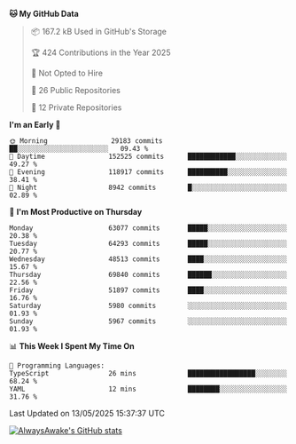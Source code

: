 <!--START_SECTION:waka-->
**🐱 My GitHub Data** 

> 📦 167.2 kB Used in GitHub's Storage 
 > 
> 🏆 424 Contributions in the Year 2025
 > 
> 🚫 Not Opted to Hire
 > 
> 📜 26 Public Repositories 
 > 
> 🔑 12 Private Repositories 
 > 
**I'm an Early 🐤** 

```text
🌞 Morning                29183 commits       ██░░░░░░░░░░░░░░░░░░░░░░░   09.43 % 
🌆 Daytime                152525 commits      ████████████░░░░░░░░░░░░░   49.27 % 
🌃 Evening                118917 commits      ██████████░░░░░░░░░░░░░░░   38.41 % 
🌙 Night                  8942 commits        █░░░░░░░░░░░░░░░░░░░░░░░░   02.89 % 
```
📅 **I'm Most Productive on Thursday** 

```text
Monday                   63077 commits       █████░░░░░░░░░░░░░░░░░░░░   20.38 % 
Tuesday                  64293 commits       █████░░░░░░░░░░░░░░░░░░░░   20.77 % 
Wednesday                48513 commits       ████░░░░░░░░░░░░░░░░░░░░░   15.67 % 
Thursday                 69840 commits       ██████░░░░░░░░░░░░░░░░░░░   22.56 % 
Friday                   51897 commits       ████░░░░░░░░░░░░░░░░░░░░░   16.76 % 
Saturday                 5980 commits        ░░░░░░░░░░░░░░░░░░░░░░░░░   01.93 % 
Sunday                   5967 commits        ░░░░░░░░░░░░░░░░░░░░░░░░░   01.93 % 
```


📊 **This Week I Spent My Time On** 

```text
💬 Programming Languages: 
TypeScript               26 mins             █████████████████░░░░░░░░   68.24 % 
YAML                     12 mins             ████████░░░░░░░░░░░░░░░░░   31.76 % 
```


 Last Updated on 13/05/2025 15:37:37 UTC
<!--END_SECTION:waka-->

[![AlwaysAwake's GitHub stats](https://github-readme-stats.vercel.app/api?username=AlwaysAwake&show_icons=true&theme=github_dark&count_private=true)](https://github.com/AlwaysAwake/AlwaysAwake)
